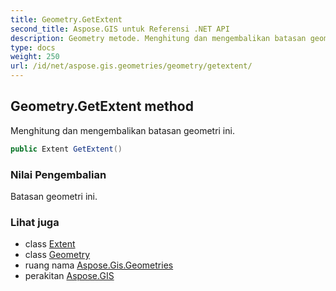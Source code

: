 ```yaml
---
title: Geometry.GetExtent
second_title: Aspose.GIS untuk Referensi .NET API
description: Geometry metode. Menghitung dan mengembalikan batasan geometri ini.
type: docs
weight: 250
url: /id/net/aspose.gis.geometries/geometry/getextent/
---
```

## Geometry.GetExtent method

Menghitung dan mengembalikan batasan geometri ini.

```csharp
public Extent GetExtent()
```

### Nilai Pengembalian

Batasan geometri ini.

### Lihat juga

* class [Extent](../../../aspose.gis/extent/)
* class [Geometry](../)
* ruang nama [Aspose.Gis.Geometries](../../geometry/)
* perakitan [Aspose.GIS](../../../)


